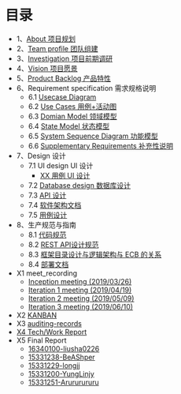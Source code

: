 # 目录

- 1、[About 项目规划](https://github.com/rookies-sysu/Dashboard/blob/gh-pages/01-about)
- 2、[Team profile 团队组建](https://github.com/rookies-sysu/Dashboard/blob/gh-pages/02-team-profile)
- 3、[Investigation 项目前期调研](https://github.com/rookies-sysu/Dashboard/blob/gh-pages/03-investigation)
- 4、[Vision 项目愿景](https://github.com/rookies-sysu/Dashboard/blob/gh-pages/04-vision)
- 5、[Product Backlog 产品特性](https://github.com/rookies-sysu/Dashboard/blob/gh-pages/05-product-backlog)
- 6、Requirement specification 需求规格说明
  - 6.1 [Usecase Diagram](https://github.com/rookies-sysu/Dashboard/blob/gh-pages/06-01-usecase-diagram)
  - 6.2 [Use Cases 用例+活动图](https://github.com/rookies-sysu/Dashboard/blob/gh-pages/06-02-use-cases)
  - 6.3 [Domian Model 领域模型](https://github.com/rookies-sysu/Dashboard/blob/gh-pages/06-03-domain-model)
  - 6.4 [State Model 状态模型](https://github.com/rookies-sysu/Dashboard/blob/gh-pages/06-04-state-model)
  - 6.5 [System Sequence Diagram 功能模型](https://github.com/rookies-sysu/Dashboard/blob/gh-pages/06-05-system-sequence-diagram)
  - 6.6 [Supplementary Requirements 补充性说明](https://github.com/rookies-sysu/Dashboard/blob/gh-pages/06-06-supplementary-requirements)
- 7、Design 设计
  - 7.1 UI design UI 设计
    - [XX 用例 UI 设计](https://github.com/rookies-sysu/Dashboard/blob/gh-pages/07-01-01-XX-ui-design)
  - 7.2 [Database design 数据库设计](07-02-database-design.md)
  - 7.3 [API 设计](https://github.com/rookies-sysu/Dashboard/blob/gh-pages/07-03-API)
  - 7.4 [软件架构文档](https://github.com/rookies-sysu/Dashboard/blob/gh-pages/07-04-software-architecture-document)
  - 7.5 [用例设计](https://github.com/rookies-sysu/Dashboard/blob/gh-pages/07-05-usecase-design)
- 8、生产规范与指南
  - 8.1 [代码规范](08-01-coding-standard.md)
  - 8.2 [REST API设计规范](08-02-RESTful-api-design-standard.md)
  - 8.3 [框架目录设计与逻辑架构与 ECB 的关系](https://github.com/rookies-sysu/Dashboard/blob/gh-pages/08-03-relationship-between-ECB-framework-directory-design-logic-archit)
  - 8.4 [部署文档](08-04-deployment-doc.md)
- X1 meet_recording
  - [Inception meeting (2019/03/26)](X1-inception-meeting.md)
  - [Iteration 1 meeting (2019/04/19)](X1-iteration1-meeting.md)
  - [Iteration 2 meeting (2019/05/09)](X1-iteration2-meeting.md)
  - [Iteration 3 meeting (2019/06/10)](X1-iteration3-meeting.md)
- X2 [KANBAN](X2-KANBAN.md)
- X3 [auditing-records](X3-auditing-records.md)
- [X4 Tech/Work Report](https://github.com/rookies-sysu/Dashboard/blob/gh-pages/X2-techwork-report)
- X5 Final Report
  - [16340100-liusha0226](16340100_Final%20Report.md)
  - [15331238-BeAShper](https://blog.csdn.net/beashaper_/article/details/80871901)
  - [15331229-longjj](https://www.zybuluo.com/longj/note/1198045)
  - [15331200-YungLinjy](https://blog.csdn.net/yung_lin/article/details/80869708)
  - [15331251-Arururururu](https://github.com/Arururururu/SAD/blob/master/X3-final-report.md)
